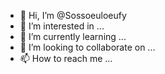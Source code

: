 - 👋 Hi, I’m @Sossoeuloeufy
- 👀 I’m interested in ...
- 🌱 I’m currently learning ...
- 💞️ I’m looking to collaborate on ...
- 📫 How to reach me ...

<!---
Sossoeuloeufy/Sossoeuloeufy is a ✨ special ✨ repository because its `README.md` (this file) appears on your GitHub profile.
You can click the Preview link to take a look at your changes.
--->
